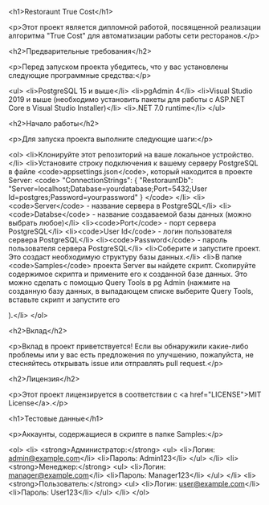 &lt;h1&gt;Restoraunt True Cost&lt;/h1&gt;

&lt;p&gt;Этот проект является дипломной работой, посвященной реализации алгоритма "True Cost" для автоматизации работы сети ресторанов.&lt;/p&gt;

&lt;h2&gt;Предварительные требования&lt;/h2&gt;

&lt;p&gt;Перед запуском проекта убедитесь, что у вас установлены следующие программные средства:&lt;/p&gt;

&lt;ul&gt;
  &lt;li&gt;PostgreSQL 15 и выше&lt;/li&gt;
  &lt;li&gt;pgAdmin 4&lt;/li&gt;
  &lt;li&gt;Visual Studio 2019 и выше (необходимо установить пакеты для работы с ASP.NET Core в Visual Studio Installer)&lt;/li&gt;
  &lt;li&gt;.NET 7.0 runtime&lt;/li&gt;
&lt;/ul&gt;

&lt;h2&gt;Начало работы&lt;/h2&gt;

&lt;p&gt;Для запуска проекта выполните следующие шаги:&lt;/p&gt;

&lt;ol&gt;
  &lt;li&gt;Клонируйте этот репозиторий на ваше локальное устройство.&lt;/li&gt;
  &lt;li&gt;Установите строку подключения к вашему серверу PostgreSQL в файле &lt;code&gt;appsettings.json&lt;/code&gt;, который находится в проекте Server:
  &lt;code&gt;
    "ConnectionStrings": {
    "RestorauntDb": "Server=localhost;Database=yourdatabase;Port=5432;User Id=postgres;Password=yourpassword"
  }
  &lt;/code&gt;
  &lt;/li&gt;
  &lt;li&gt;&lt;code&gt;Server&lt;/code&gt; - название сервера в PostgreSQL&lt;/li&gt;
  &lt;li&gt;&lt;code&gt;Databse&lt;/code&gt; - название создаваемой базы данных (можно выбрать любое)&lt;/li&gt;
  &lt;li&gt;&lt;code&gt;Port&lt;/code&gt; - порт сервера PostgreSQL&lt;/li&gt;
  &lt;li&gt;&lt;code&gt;User Id&lt;/code&gt; - логин пользователя сервера PostgreSQL&lt;/li&gt;
  &lt;li&gt;&lt;code&gt;Password&lt;/code&gt; - пароль пользователя сервера PostgreSQL&lt;/li&gt;
  &lt;li&gt;Соберите и запустите проект. Это создаст необходимую структуру базы данных.&lt;/li&gt;
  &lt;li&gt;В папке &lt;code&gt;Samples&lt;/code&gt; проекта Server вы найдете скрипт. Скопируйте содержимое скрипта и примените его к созданной базе данных. Это можно сделать с помощью Query Tools в pg Admin (нажмите на созданную базу данных, в выпадающем списке выберите Query Tools, вставьте скрипт и запустите его

).&lt;/li&gt;
&lt;/ol&gt;

&lt;h2&gt;Вклад&lt;/h2&gt;

&lt;p&gt;Вклад в проект приветствуется! Если вы обнаружили какие-либо проблемы или у вас есть предложения по улучшению, пожалуйста, не стесняйтесь открывать issue или отправлять pull request.&lt;/p&gt;

&lt;h2&gt;Лицензия&lt;/h2&gt;

&lt;p&gt;Этот проект лицензируется в соответствии с &lt;a href="LICENSE"&gt;MIT License&lt;/a&gt;.&lt;/p&gt;

&lt;h1&gt;Тестовые данные&lt;/h1&gt;

&lt;p&gt;Аккаунты, содержащиеся в скрипте в папке Samples:&lt;/p&gt;

&lt;ol&gt;
  &lt;li&gt;
    &lt;strong&gt;Администратор:&lt;/strong&gt;
    &lt;ul&gt;
      &lt;li&gt;Логин: admin@example.com&lt;/li&gt;
      &lt;li&gt;Пароль: Admin123&lt;/li&gt;
    &lt;/ul&gt;
  &lt;/li&gt;
  &lt;li&gt;
    &lt;strong&gt;Менеджер:&lt;/strong&gt;
    &lt;ul&gt;
      &lt;li&gt;Логин: manager@example.com&lt;/li&gt;
      &lt;li&gt;Пароль: Manager123&lt;/li&gt;
    &lt;/ul&gt;
  &lt;/li&gt;
  &lt;li&gt;
    &lt;strong&gt;Пользователь:&lt;/strong&gt;
    &lt;ul&gt;
      &lt;li&gt;Логин: user@example.com&lt;/li&gt;
      &lt;li&gt;Пароль: User123&lt;/li&gt;
    &lt;/ul&gt;
  &lt;/li&gt;
&lt;/ol&gt;
